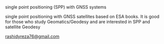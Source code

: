 single point positioning (SPP) with GNSS systems

single point positioning with GNSS satellites based on ESA books. It is good for those who study Geomatics/Geodesy and are interested in SPP and satellite Geodesy

rashidyreza76@gmail.com